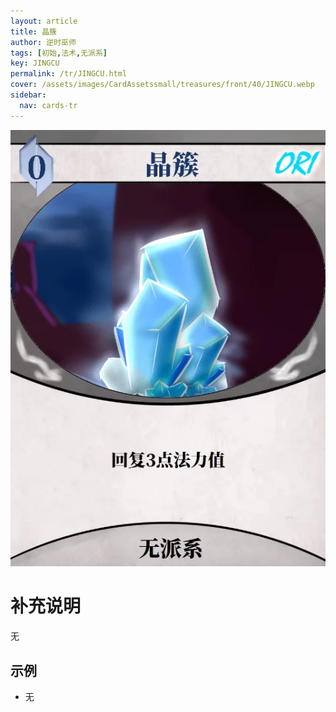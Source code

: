```yaml
---
layout: article
title: 晶簇
author: 逆时巫师
tags: [初始,法术,无派系]
key: JINGCU
permalink: /tr/JINGCU.html
cover: /assets/images/CardAssetssmall/treasures/front/40/JINGCU.webp
sidebar:
  nav: cards-tr
---
```

![](/assets/images/CardAssets/treasures/front/40/JINGCU.webp)

# 补充说明

无

## 示例

* 无